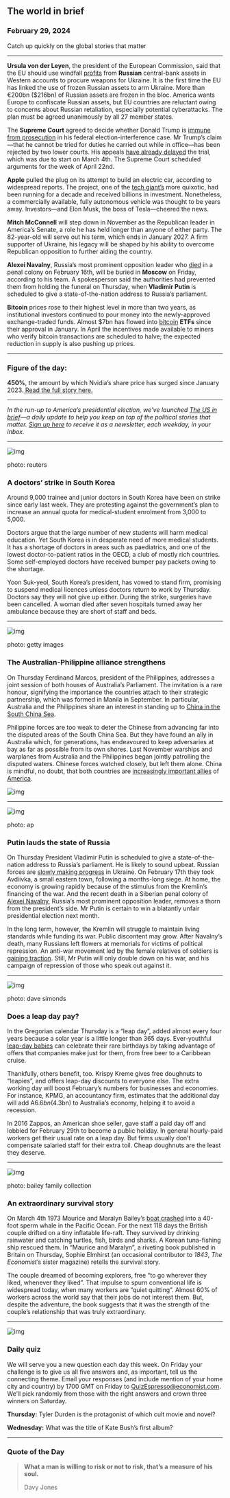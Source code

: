 ## The world in brief

### February 29, 2024

Catch up quickly on the global stories that matter



------



**Ursula von der Leyen**, the president of the European Commission, said that the EU should use windfall [profits](https://www.economist.com/europe/2023/07/20/why-the-eu-will-not-seize-russian-state-assets-to-rebuild-ukraine) from **Russian** central-bank assets in Western accounts to procure weapons for Ukraine. It is the first time the EU has linked the use of frozen Russian assets to arm Ukraine. More than €200bn ($216bn) of Russian assets are frozen in the bloc. America wants Europe to confiscate Russian assets, but EU countries are reluctant owing to concerns about Russian retaliation, especially potential cyberattacks. The plan must be agreed unanimously by all 27 member states.

The **Supreme Court** agreed to decide whether Donald Trump is [immune from prosecution](https://www.economist.com/united-states/2024/02/07/a-court-rejects-donald-trumps-claim-to-absolute-immunity) in his federal election-interference case. Mr Trump’s claim—that he cannot be tried for duties he carried out while in office—has been rejected by two lower courts. His appeals [have already delayed](https://www.economist.com/united-states/2024/02/22/why-those-who-wish-to-see-trump-jailed-soon-will-be-disappointed) the trial, which was due to start on March 4th. The Supreme Court scheduled arguments for the week of April 22nd.

**Apple** pulled the plug on its attempt to build an electric car, according to widespread reports. The project, one of the [tech giant’s](https://www.economist.com/business/2024/01/24/what-could-bring-apple-down) more quixotic, had been running for a decade and received billions in investment. Nonetheless, a commercially available, fully autonomous vehicle was thought to be years away. Investors—and Elon Musk, the boss of Tesla—cheered the news.

**Mitch McConnell** will step down in November as the Republican leader in America’s Senate, a role he has held longer than anyone of either party. The 82-year-old will serve out his term, which ends in January 2027. A firm supporter of Ukraine, his legacy will be shaped by his ability to overcome Republican opposition to further aiding the country.

**Alexei Navalny**, Russia’s most prominent opposition leader who [died](https://www.economist.com/obituary/2024/02/22/alexei-navalny-didnt-just-defy-putin-he-showed-up-his-depravity) in a penal colony on February 16th, will be buried in **Moscow** on Friday, according to his team. A spokesperson said the authorities had prevented them from holding the funeral on Thursday, when **Vladimir Putin** is scheduled to give a state-of-the-nation address to Russia’s parliament.

**Bitcoin** prices rose to their highest level in more than two years, as institutional investors continued to pour money into the newly-approved exchange-traded funds. Almost $7bn has flowed into [bitcoin](https://www.economist.com/finance-and-economics/2023/12/18/why-bitcoin-is-up-by-almost-150-this-year) **ETFs** since their approval in January. In April the incentives made available to miners who verify bitcoin transactions are scheduled to halve; the expected reduction in supply is also pushing up prices.



------



### Figure of the day: 

**450%**, the amount by which Nvidia’s share price has surged since January 2023.[ Read the full story here.](https://www.economist.com/the-economist-explains/2024/02/27/why-do-nvidias-chips-dominate-the-ai-market)



------



*In the run-up to America’s presidential election, we’ve launched* [*The US in brief*](https://www.economist.com/us-in-brief)*—a daily update to help you keep on top of the political stories that matter.* [*Sign up here*](https://www.economist.com/newsletters/us-in-brief) *to receive it as a newsletter, each weekday, in your inbox.*



------



![img](https://niceboy.online/insight/public/Espresso/PHOTOS/20240302_dap337.jpg)

photo: reuters

### A doctors’ strike in South Korea

Around 9,000 trainee and junior doctors in South Korea have been on strike since early last week. They are protesting against the government’s plan to increase an annual quota for medical-student enrolment from 3,000 to 5,000.

Doctors argue that the large number of new students will harm medical education. Yet South Korea is in desperate need of more medical students. It has a shortage of doctors in areas such as paediatrics, and one of the lowest doctor-to-patient ratios in the OECD, a club of mostly rich countries. Some self-employed doctors have received bumper pay packets owing to the shortage.

Yoon Suk-yeol, South Korea’s president, has vowed to stand firm, promising to suspend medical licences unless doctors return to work by Thursday. Doctors say they will not give up either. During the strike, surgeries have been cancelled. A woman died after seven hospitals turned away her ambulance because they are short of staff and beds.



------



![img](https://niceboy.online/insight/public/Espresso/PHOTOS/20240302_dap340.jpg)

photo: getty images

### The Australian-Philippine alliance strengthens

On Thursday Ferdinand Marcos, president of the Philippines, addresses a joint session of both houses of Australia’s Parliament. The invitation is a rare honour, signifying the importance the countries attach to their strategic partnership, which was formed in Manila in September. In particular, Australia and the Philippines share an interest in standing up to [China in the South China Sea](https://www.economist.com/the-economist-explains/2023/02/10/how-the-nine-dash-line-fuels-tensions-in-the-south-china-sea).

Philippine forces are too weak to deter the Chinese from advancing far into the disputed areas of the South China Sea. But they have found an ally in Australia which, for generations, has endeavoured to keep adversaries at bay as far as possible from its own shores. Last November warships and warplanes from Australia and the Philippines began jointly patrolling the disputed waters. Chinese forces watched closely, but left them alone. China is mindful, no doubt, that both countries are [increasingly important allies](https://www.economist.com/asia/2023/02/21/the-philippines-proximity-to-taiwan-makes-it-central-to-western-strategy) of [America](https://www.economist.com/asia/2023/08/23/australia-is-becoming-americas-military-launch-pad-into-asia).

![img](https://niceboy.online/insight/public/Espresso/PHOTOS/20240302_DAM922.jpg)



------



![img](https://niceboy.online/insight/public/Espresso/PHOTOS/20240302_dap339.jpg)

photo: ap

### Putin lauds the state of Russia

On Thursday President Vladimir Putin is scheduled to give a state-of-the-nation address to Russia’s parliament. He is likely to sound upbeat. Russian forces are [slowly making progress](https://www.economist.com/graphic-detail/2024/02/21/is-ukraine-losing-the-war-against-russia) in Ukraine. On February 17th they took Avdiivka, a small eastern town, following a months-long siege. At home, the economy is growing rapidly because of the stimulus from the Kremlin’s financing of the war. And the recent death in a Siberian penal colony of [Alexei Navalny](https://www.economist.com/obituary/2024/02/22/alexei-navalny-didnt-just-defy-putin-he-showed-up-his-depravity), Russia’s most prominent opposition leader, removes a thorn from the president’s side. Mr Putin is certain to win a blatantly unfair presidential election next month.

In the long term, however, the Kremlin will struggle to maintain living standards while funding its war. Public discontent may grow. After Navalny’s death, many Russians left flowers at memorials for victims of political repression. An anti-war movement led by the female relatives of soldiers is [gaining traction](https://www.economist.com/europe/2024/02/19/vladimir-putin-has-been-fighting-not-just-ukraine-but-his-own-people). Still, Mr Putin will only double down on his war, and his campaign of repression of those who speak out against it.



------



![img](https://niceboy.online/insight/public/Espresso/PHOTOS/20240302_dap342.jpg)

photo: dave simonds

### Does a leap day pay?

In the Gregorian calendar Thursday is a “leap day”, added almost every four years because a solar year is a little longer than 365 days. Ever-youthful [leap-day babies](https://www.economist.com/1843/2021/06/08/dont-save-the-date-tokyo-2020-isnt-the-only-event-to-take-place-in-the-wrong-year) can celebrate their rare birthdays by taking advantage of offers that companies make just for them, from free beer to a Caribbean cruise.

Thankfully, others benefit, too. Krispy Kreme gives free doughnuts to “leapies”, and offers leap-day discounts to everyone else. The extra working day will boost February’s numbers for businesses and economies. For instance, KPMG, an accountancy firm, estimates that the additional day will add A$6.6bn ($4.3bn) to Australia’s economy, helping it to avoid a recession.

In 2016 Zappos, an American shoe seller, gave staff a paid day off and lobbied for February 29th to become a public holiday. In general hourly-paid workers get their usual rate on a leap day. But firms usually don’t compensate salaried staff for their extra toil. Cheap doughnuts are the least they deserve.



------



![img](https://niceboy.online/insight/public/Espresso/PHOTOS/20240302_dap336.jpg)

photo: bailey family collection

### An extraordinary survival story

On March 4th 1973 Maurice and Maralyn Bailey’s [boat crashed](https://www.economist.com/culture/2024/02/27/explaining-history-through-numerical-groupings-is-in-vogue) into a 40-foot sperm whale in the Pacific Ocean. For the next 118 days the British couple drifted on a tiny inflatable life-raft. They survived by drinking rainwater and catching turtles, fish, birds and sharks. A Korean tuna-fishing ship rescued them. In “Maurice and Maralyn”, a riveting book published in Britain on Thursday, Sophie Elmhirst (an occasional contributor to *1843*, *The Economist*’s sister magazine) retells the survival story.

The couple dreamed of becoming explorers, free “to go wherever they liked, whenever they liked”. That impulse to spurn conventional life is widespread today, when many workers are “quiet quitting”. Almost 60% of workers across the world say that their jobs do not interest them. But, despite the adventure, the book suggests that it was the strength of the couple’s relationship that was truly extraordinary.



------



![img](https://niceboy.online/insight/public/Espresso/PHOTOS/espressoquiz_1.jpg)

### Daily quiz

We will serve you a new question each day this week. On Friday your challenge is to give us all five answers and, as important, tell us the connecting theme. Email your responses (and include mention of your home city and country) by 1700 GMT on Friday to [QuizEspresso@economist.com](https://mail.google.com/mail/?view=cm&fs=1&tf=1&to=QuizEspresso@economist.com). We’ll pick randomly from those with the right answers and crown three winners on Saturday.

**Thursday:** Tyler Durden is the protagonist of which cult movie and novel?

**Wednesday:** What was the title of Kate Bush’s first album?



------



### Quote of the Day

> **What a man is willing to risk or not to risk, that’s a measure of his soul.**
>
> Davy Jones





